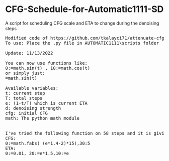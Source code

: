 # CFG-Schedule-for-Automatic1111-SD
A script for scheduling CFG scale and ETA to change during the denoising steps
<pre>
Modified code of https://github.com/tkalayci71/attenuate-cfg-scale
To use: Place the .py file in AUTOMATIC1111\scripts folder

Update: 11/13/2022

You can now use functions like: 
0:=math.sin(t) , 10:=math.cos(t)
or simply just:
=math.sin(t)

Available variables:
t: current step
T: total steps
e: (1-t/T) which is current ETA
d: denoising strength
cfg: initial CFG
math: The python math module


I've tried the following function on 58 steps and it is giving good results:
CFG:
0:=math.fabs( (e*1.4-2)*15),30:5
ETA:
0:=0.01, 20:=e*1.5,10:=e
